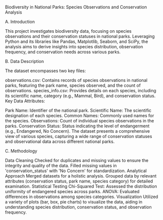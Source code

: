 Biodiversity in National Parks: Species Observations and Conservation Analysis

A. Introduction

This project investigates biodiversity data, focusing on species observations and their conservation statuses in national parks. Leveraging Python and its libraries like Pandas, Matplotlib, Seaborn, and SciPy, the analysis aims to derive insights into species distribution, observation frequency, and conservation needs across various parks.

B. Data Description

The dataset encompasses two key files:

observations.csv: Contains records of species observations in national parks, featuring the park name, species observed, and the count of observations.
species_info.csv: Provides details on each species, including its scientific name, category (e.g., Mammal, Bird), and conservation status.
Key Data Attributes:

Park Name: Identifier of the national park.
Scientific Name: The scientific designation of each species.
Common Names: Commonly used names for the species.
Observations: Count of individual species observations in the parks.
Conservation Status: Status indicating the level of endangerment (e.g., Endangered, No Concern).
The dataset presents a comprehensive view of various species, capturing a wide range of conservation statuses and observational data across different national parks.

C. Methodology

Data Cleaning
Checked for duplicates and missing values to ensure the integrity and quality of the data.
Filled missing values in 'conservation_status' with 'No Concern' for standardization.
Analytical Approach
Merged datasets for a holistic analysis.
Grouped data by relevant attributes (conservation status, park name, species category) for detailed examination.
Statistical Testing
Chi-Squared Test: Assessed the distribution uniformity of endangered species across parks.
ANOVA: Evaluated differences in observations among species categories.
Visualization
Utilized a variety of plots (bar, box, pie charts) to visualize the data, aiding in understanding species distribution, conservation status, and observation frequency.

